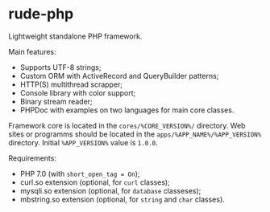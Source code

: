 # rude-php

Lightweight standalone PHP framework.

Main features:
- Supports UTF-8 strings;
- Custom ORM with ActiveRecord and QueryBuilder patterns;
- HTTP(S) multithread scrapper;
- Console library with color support;
- Binary stream reader;
- PHPDoc with examples on two languages for main core classes.

Framework core is located in the `cores/%CORE_VERSION%/` directory.
Web sites or programms should be located in the `apps/%APP_NAME%/%APP_VERSION%` directory. Initial `%APP_VERSION%` value is `1.0.0`.

Requirements:
- PHP 7.0 (with `short_open_tag = On`);
- curl.so extension (optional, for `curl` classes);
- mysqli.so extension (optional, for `database` classeses);
- mbstring.so extension (optional, for `string` and `char` classes).
